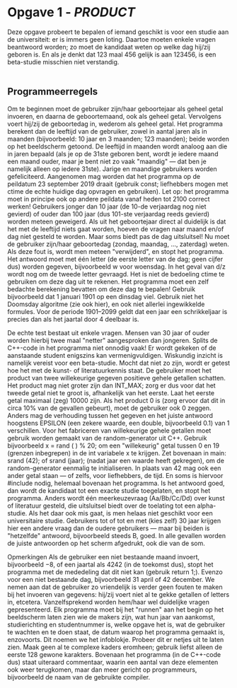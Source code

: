 <h1>Opgave 1 - <i>PRODUCT</i></h1>
Deze opgave probeert te bepalen of iemand geschikt is voor een studie aan de universiteit: er is immers geen loting. Daartoe moeten enkele vragen beantwoord worden; zo moet de kandidaat weten op welke dag hij/zij geboren is. En als je denkt dat 123 maal 456 gelijk is aan 123456, is een beta-studie misschien niet verstandig.
<br><br>
<h2>Programmeerregels</h2>
Om te beginnen moet de gebruiker zijn/haar geboortejaar als geheel getal invoeren, en daarna de geboortemaand, ook als geheel getal. Vervolgens voert hij/zij de geboortedag in, wederom als geheel getal. Het programma berekent dan de leeftijd van de gebruiker, zowel in aantal jaren als in maanden (bijvoorbeeld: 10 jaar en 3 maanden; 123 maanden); beide worden op het beeldscherm getoond. De leeftijd in maanden wordt analoog aan die in jaren bepaald (als je op de 31ste geboren bent, wordt je iedere maand een maand ouder, maar je bent niet zo vaak "maandig" — dat ben je namelijk alleen op iedere 31ste). Jarige en maandige gebruikers worden gefeliciteerd. Aangenomen mag worden dat het programma op de peildatum 23 september 2019 draait (gebruik const; liefhebbers mogen met ctime de echte huidige dag opvragen en gebruiken). Let op: het programma moet in principe ook op andere peildata vanaf heden tot 2100 correct werken!
Gebruikers jonger dan 10 jaar (de 10-de verjaardag nog niet gevierd) of ouder dan 100 jaar (dus 101-ste verjaardag reeds gevierd) worden meteen geweigerd. Als uit het geboortejaar direct al duidelijk is dat het met de leeftijd niets gaat worden, hoeven de vragen naar maand en/of dag niet gesteld te worden. Maar soms biedt pas de dag uitsluitsel!
Nu moet de gebruiker zijn/haar geboortedag (zondag, maandag, ..., zaterdag) weten. Als deze fout is, wordt men meteen "verwijderd", en stopt het programma. Het antwoord moet met één letter (de eerste letter van de dag; geen cijfer dus) worden gegeven, bijvoorbeeld w voor woensdag. In het geval van d/z wordt nog om de tweede letter gevraagd.
Het is niet de bedoeling ctime te gebruiken om deze dag uit te rekenen. Het programma moet een zelf bedachte berekening bevatten om deze dag te bepalen! Gebruik bijvoorbeeld dat 1 januari 1901 op een dinsdag viel. Gebruik niet het Doomsday algoritme (zie ook hier), en ook niet allerlei ingewikkelde formules. Voor de periode 1901–2099 geldt dat een jaar een schrikkeljaar is precies dan als het jaartal door 4 deelbaar is.

De echte test bestaat uit enkele vragen. Mensen van 30 jaar of ouder worden hierbij twee maal "netter" aangesproken dan jongeren. Splits de C++-code in het programma niet onnodig vaak!
Er wordt gekeken of de aanstaande student enigszins kan vermenigvuldigen. Wiskundig inzicht is namelijk vereist voor een beta-studie. Mocht dat niet zo zijn, wordt er getest hoe het met de kunst- of literatuurkennis staat.
De gebruiker moet het product van twee willekeurige gegeven positieve gehele getallen schatten. Het product mag niet groter zijn dan INT_MAX; zorg er dus voor dat het tweede getal niet te groot is, afhankelijk van het eerste. Laat het eerste getal maximaal (zeg) 10000 zijn.
Als het product 0 is (zorg ervoor dat dit in circa 10% van de gevallen gebeurt), moet de gebruiker ook 0 zeggen. Anders mag de verhouding tussen het gegeven en het juiste antwoord hoogstens EPSILON (een zekere waarde, een double, bijvoorbeeld 0.1) van 1 verschillen.
Voor het fabriceren van willekeurige gehele getallen moet gebruik worden gemaakt van de random-generator uit C++. Gebruik bijvoorbeeld x = rand ( ) % 20; om een "willekeurig" getal tussen 0 en 19 (grenzen inbegrepen) in de int variabele x te krijgen. Zet bovenaan in main: srand (42); of srand (jaar); (nadat jaar een waarde heeft gekregen), om de random-generator eenmalig te initialiseren. In plaats van 42 mag ook een ander getal staan — of zelfs, voor liefhebbers, de tijd. En soms is hiervoor #include <cstdlib> nodig, helemaal bovenaan het programma.
Is het antwoord goed, dan wordt de kandidaat tot een exacte studie toegelaten, en stopt het programma. Anders wordt één meerkeuzevraag (Aa/Bb/Cc/Dd) over kunst of literatuur gesteld, die uitsluitsel biedt over de toelating tot een alpha-studie. Als het daar ook mis gaat, is men helaas niet geschikt voor een universitaire studie. Gebruikers tot of tot en met (kies zelf) 30 jaar krijgen hier een andere vraag dan de oudere gebruikers — maar bij beiden is "hetzelfde" antwoord, bijvoorbeeld steeds B, goed. In alle gevallen worden de juiste antwoorden op het scherm afgedrukt, ook die van de som.

Opmerkingen
Als de gebruiker een niet bestaande maand invoert, bijvoorbeeld −8, of een jaartal als 4242 (in de toekomst dus), stopt het programma met de mededeling dat dit niet kan (gebruik return 1;). Evenzo voor een niet bestaande dag, bijvoorbeeld 31 april of 42 december. We nemen aan dat de gebruiker zo vriendelijk is verder geen fouten te maken bij het invoeren van gegevens: hij/zij voert niet al te gekke getallen of letters in, etcetera. Vanzelfsprekend worden hem/haar wel duidelijke vragen gepresenteerd.
Elk programma moet bij het "runnen" aan het begin op het beeldscherm laten zien wie de makers zijn, wat hun jaar van aankomst, studierichting en studentnummer is, welke opgave het is, wat de gebruiker te wachten en te doen staat, de datum waarop het programma gemaakt is, enzovoorts. Dit noemen we het infoblokje. Probeer dit er netjes uit te laten zien. Maak geen al te complexe kaders eromheen; gebruik liefst alleen de eerste 128 gewone karakters.
Bovenaan het programma (in de C++-code dus) staat uiteraard commentaar, waarin een aantal van deze elementen ook weer terugkomen, maar dan meer gericht op programmeurs, bijvoorbeeld de naam van de gebruikte compiler.
 
